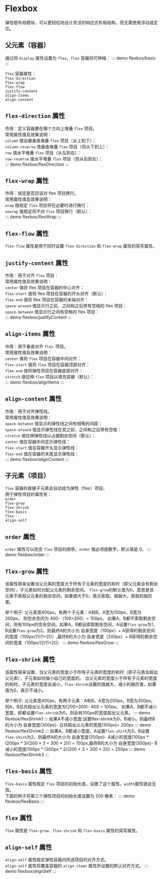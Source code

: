 # Flexbox
弹性框布局模块，可以更轻松地设计灵活的响应式布局结构，而无需使用浮动或定位。

## 父元素（容器）
通过将 `display` 属性设置为 `flex`，`flex` 容器将可伸缩：
::: demo
flexbox/basic
:::

`flex` 容器属性：<br>
`flex-direction`<br>
`flex-wrap`<br>
`flex-flow`<br>
`justify-content`<br>
`align-items`<br>
`align-content`<br>

## `flex-direction` 属性
作用：定义容器要在哪个方向上堆叠 `flex` 项目。<br>
常用属性值及效果说明：<br>
`column` 值设置垂直堆叠 `flex` 项目（从上到下）：<br>
`column-reverse` 值垂直堆叠 `flex` 项目（但从下到上）：<br>
`row` 值水平堆叠 `flex` 项目（从左到右）：<br>
`row-reverse` 值水平堆叠 `flex` 项目（但从右到左）：<br>
::: demo
flexbox/flexDirection
:::

## `flex-wrap` 属性
作用：规定是否应该对 flex 项目换行。<br>
常用属性值及效果说明：<br>
`wrap` 值规定 `flex` 项目将在必要时进行换行：<br>
`nowrap` 值规定将不对 `flex` 项目换行（默认）：<br>
::: demo
flexbox/flexWrap
:::

## `flex-flow` 属性
`flex-flow` 属性是用于同时设置 `flex-direction` 和 `flex-wrap` 属性的简写属性。

## `justify-content` 属性
作用：用于对齐 `flex` 项目：<br>
常用属性值及效果说明：<br>
`center` 值将 flex 项目在容器的中心对齐：<br>
`flex-start` 值将 flex 项目在容器的开头对齐（默认）：<br>
`flex-end` 值将 flex 项目在容器的末端对齐：<br>
`space-around` 值显示行之前、之间和之后带有空格的 flex 项目：<br>
`space-between` 值显示行之间有空格的 flex 项目：<br>
::: demo
flexbox/justifyContent
:::

## `align-items` 属性
作用：用于垂直对齐 `flex `项目。<br>
常用属性值及效果说明：<br>
`center` 值将 `flex` 项目在容器中间对齐：<br>
`flex-start` 值将 `flex` 项目在容器顶部对齐：<br>
`flex-end` 值将弹性项目在容器底部对齐：<br>
`stretch` 值拉伸 `flex` 项目以填充容器（默认）：<br>
::: demo
flexbox/alignItems
:::

## `align-content` 属性
作用：用于对齐弹性线。<br>
常用属性值及效果说明：<br>
`space-between` 值显示的弹性线之间有相等的间距：<br>
`space-around` 值显示弹性线在其之前、之间和之后带有空格：<br>
`stretch` 值拉伸弹性线以占据剩余空间（默认）：<br>
`center` 值在容器中间显示弹性线：<br>
`flex-start` 值在容器开头显示弹性线：<br>
`flex-end` 值在容器的末尾显示弹性线：<br>
::: demo
flexbox/alignContent
:::

## 子元素（项目）
`flex` 容器的直接子元素会自动成为弹性（flex）项目。<br>
用于弹性项目的属性有：<br>
`order`<br>
`flex-grow`<br>
`flex-shrink`<br>
`flex-basis`<br>
`flex`<br>
`align-self`<br>

## `order` 属性
`order` 属性可以改变 `flex` 项目的顺序。`order` 值必须是数字，默认值是 0。
::: demo
flexbox/order
:::

## `flex-grow` 属性
该属性用来设置当父元素的宽度大于所有子元素的宽度的和时（即父元素会有剩余空间），子元素如何分配父元素的剩余空间。 `flex-grow`的默认值为0，意思是该元素不索取父元素的剩余空间，如果值大于0，表示索取。值越大，索取的越厉害。<br>

举个例子: 父元素宽400px，有两个子元素：A和B。A宽为100px，B宽为200px。 则空余空间为 400-（100+200）= 100px。 如果A，B都不索取剩余空间，则有100px的空余空间。如果A，B都设索取剩余空间，A设置`flex-grow`为1，B设置`flex-grow`为2。则最终A的大小为 自身宽度（100px）+ A获得的剩余空间的宽度（100px/(1/(1+2))）,最终B的大小为 自身宽度（200px）+ B获得的剩余空间的宽度（100px/(2/(1+2))）
::: demo
flexbox/flexGrow
:::

## `flex-shrink` 属性
该属性用来设置，当父元素的宽度小于所有子元素的宽度的和时（即子元素会超出父元素），子元素如何缩小自己的宽度的。 当父元素的宽度小于所有子元素的宽度的和时，子元素的宽度会减小，`flex-shrink`设置的值越大，减小的越厉害。如果值为0，表示不减小。<br>

举个例子: 父元素宽400px，有两子元素：A和B。A宽为200px，B宽为300px。 则A，B总共超出父元素的宽度为(200+300)- 400 = 100px。 如果A，B都不减小宽度，即都设置`flex-shrink`为0，则会有100px的宽度超出父元素。
::: demo
flexbox/flexShrink1
:::
如果A不减小宽度:设置flex-shrink为0，B减小。则最终B的大小为 自身宽度(300px)- 总共超出父元素的宽度(100px)= 200px
::: demo
flexbox/flexShrink2
:::
如果A，B都减小宽度，A设置`flex-shirk`为3，B设置`flex-shirk`为2。则最终A的大小为 自身宽度(200px)- A减小的宽度(100px * (200px * 3/(200 * 3 + 300 * 2))) = 150px,最终B的大小为 自身宽度(300px)- B减小的宽度(100px * (300px * 2/(200 * 3 + 300 * 2))) = 250px
::: demo
flexbox/flexShrink3
:::

## `flex-basis` 属性
`flex-basis` 属性规定 `flex` 项目的初始长度。设置了这个属性，`width`属性就会无效。<br>
下面的例子将第三个弹性项目的初始长度设置为 200 像素：
::: demo
flexbox/flexBasis
:::

## `flex` 属性
`flex` 属性是 `flex-grow`、`flex-shrink` 和 `flex-basis` 属性的简写属性。


## `align-self` 属性
`align-self` 属性规定弹性容器内所选项目的对齐方式。<br>
`align-self` 属性将覆盖容器的 `align-items` 属性所设置的默认对齐方式。
::: demo
flexbox/alignSelf
:::




